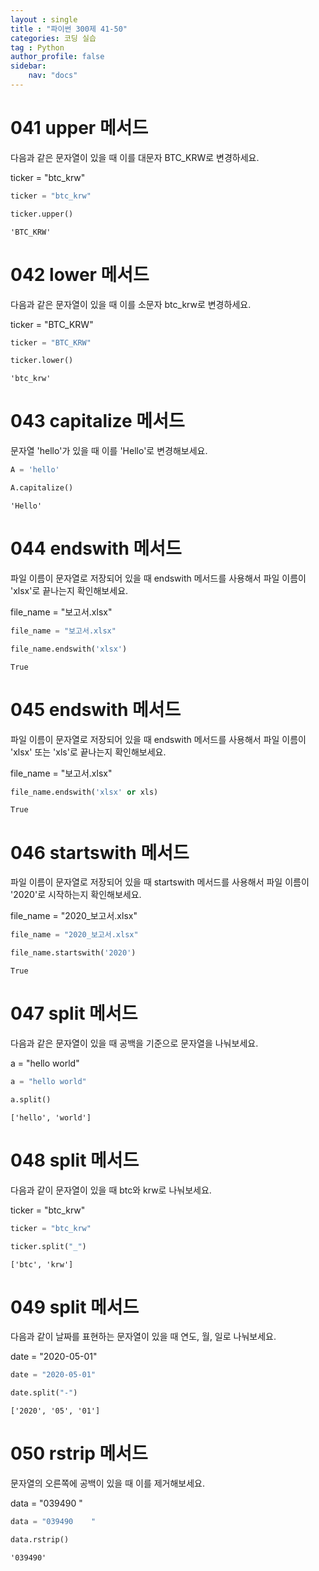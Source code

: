 ```yaml
---
layout : single
title : "파이썬 300제 41-50"
categories: 코딩 실습
tag : Python
author_profile: false
sidebar:
    nav: "docs"
---
```

# 041 upper 메서드
다음과 같은 문자열이 있을 때 이를 대문자 BTC_KRW로 변경하세요.

ticker = "btc_krw"


```python
ticker = "btc_krw"
```


```python
ticker.upper()
```




    'BTC_KRW'



# 042 lower 메서드
다음과 같은 문자열이 있을 때 이를 소문자 btc_krw로 변경하세요.

ticker = "BTC_KRW"


```python
ticker = "BTC_KRW"
```


```python
ticker.lower()
```




    'btc_krw'



# 043 capitalize 메서드
문자열 'hello'가 있을 때 이를 'Hello'로 변경해보세요.


```python
A = 'hello'
```


```python
A.capitalize()
```




    'Hello'



# 044 endswith 메서드
파일 이름이 문자열로 저장되어 있을 때 endswith 메서드를 사용해서 파일 이름이 'xlsx'로 끝나는지 확인해보세요.

file_name = "보고서.xlsx"


```python
file_name = "보고서.xlsx"
```


```python
file_name.endswith('xlsx')
```




    True



# 045 endswith 메서드
파일 이름이 문자열로 저장되어 있을 때 endswith 메서드를 사용해서 파일 이름이 'xlsx' 또는 'xls'로 끝나는지 확인해보세요.

file_name = "보고서.xlsx" 


```python
file_name.endswith('xlsx' or xls)
```




    True



# 046 startswith 메서드
파일 이름이 문자열로 저장되어 있을 때 startswith 메서드를 사용해서 파일 이름이 '2020'로 시작하는지 확인해보세요.

file_name = "2020_보고서.xlsx"


```python
file_name = "2020_보고서.xlsx"
```


```python
file_name.startswith('2020')
```




    True



# 047 split 메서드
다음과 같은 문자열이 있을 때 공백을 기준으로 문자열을 나눠보세요.

a = "hello world"


```python
a = "hello world"
```


```python
a.split()
```




    ['hello', 'world']



# 048 split 메서드
다음과 같이 문자열이 있을 때 btc와 krw로 나눠보세요.

ticker = "btc_krw" 


```python
ticker = "btc_krw"
```


```python
ticker.split("_")
```




    ['btc', 'krw']



# 049 split 메서드
다음과 같이 날짜를 표현하는 문자열이 있을 때 연도, 월, 일로 나눠보세요.

date = "2020-05-01"


```python
date = "2020-05-01"
```


```python
date.split("-")
```




    ['2020', '05', '01']



# 050 rstrip 메서드
문자열의 오른쪽에 공백이 있을 때 이를 제거해보세요.

data = "039490     "


```python
data = "039490    "
```


```python
data.rstrip()
```




    '039490'




```python

```
